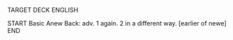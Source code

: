 TARGET DECK
ENGLISH

START
Basic
Anew
Back: adv. 1 again. 2 in a different way. [earlier of newe]
END
